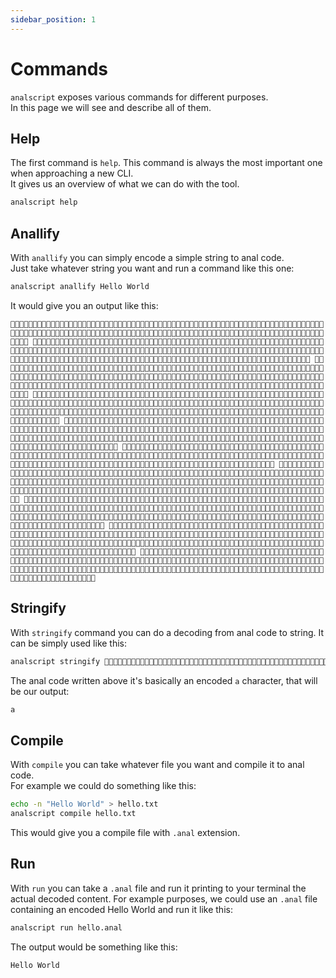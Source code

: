 ```yaml
---
sidebar_position: 1
---
```


# Commands
`analscript` exposes various commands for different purposes.  
In this page we will see and describe all of them.

## Help
The first command is `help`. This command is always the most important one when approaching a new CLI.  
It gives us an overview of what we can do with the tool.  
```bash
analscript help
```

## Anallify
With `anallify` you can simply encode a simple string to anal code.  
Just take whatever string you want and run a command like this one:
```bash
analscript anallify Hello World
```

It would give you an output like this:
```
🍑🍆🍑🍆🍑🍆🍑🍆🍑🍆🍑🍆🍑🍆🍑🍆🍑🍆🍑🍆🍑🍆🍑🍆🍑🍆🍑🍆🍑🍆🍑🍆🍑🍆🍑🍆🍑🍆🍑🍆🍑🍆🍑🍆🍑🍆🍑🍆🍑🍆🍑🍆🍑🍆🍑🍆🍑🍆🍑🍆🍑🍆🍑🍆🍑🍆🍑🍆🍑🍆🍑🍆🍑🍆🍑🍆🍑🍆🍑🍆🍑🍆🍑🍆🍑🍆🍑🍆🍑🍆🍑🍆🍑🍆🍑🍆🍑🍆🍑🍆🍑🍆🍑🍆🍑🍆🍑🍆🍑🍆🍑🍆🍑🍆🍑🍆🍑🍆🍑🍆🍑🍆🍑🍆🍑🍆🍑🍆🍑🍆🍑🍆🍑🍆🍑🍆🍑🍆🍑🍆🍑🍆🍑🍆 🍑🍆🍑🍆🍑🍆🍑🍆🍑🍆🍑🍆🍑🍆🍑🍆🍑🍆🍑🍆🍑🍆🍑🍆🍑🍆🍑🍆🍑🍆🍑🍆🍑🍆🍑🍆🍑🍆🍑🍆🍑🍆🍑🍆🍑🍆🍑🍆🍑🍆🍑🍆🍑🍆🍑🍆🍑🍆🍑🍆🍑🍆🍑🍆🍑🍆🍑🍆🍑🍆🍑🍆🍑🍆🍑🍆🍑🍆🍑🍆🍑🍆🍑🍆🍑🍆🍑🍆🍑🍆🍑🍆🍑🍆🍑🍆🍑🍆🍑🍆🍑🍆🍑🍆🍑🍆🍑🍆🍑🍆🍑🍆🍑🍆🍑🍆🍑🍆🍑🍆🍑🍆🍑🍆🍑🍆🍑🍆🍑🍆🍑🍆🍑🍆🍑🍆🍑🍆🍑🍆🍑🍆🍑🍆🍑🍆🍑🍆🍑🍆🍑🍆🍑🍆🍑🍆🍑🍆🍑🍆🍑🍆🍑🍆🍑🍆🍑🍆🍑🍆🍑🍆🍑🍆🍑🍆🍑🍆🍑🍆🍑🍆🍑🍆🍑🍆🍑🍆🍑🍆🍑🍆🍑🍆🍑🍆🍑🍆🍑🍆🍑🍆 🍑🍆🍑🍆🍑🍆🍑🍆🍑🍆🍑🍆🍑🍆🍑🍆🍑🍆🍑🍆🍑🍆🍑🍆🍑🍆🍑🍆🍑🍆🍑🍆🍑🍆🍑🍆🍑🍆🍑🍆🍑🍆🍑🍆🍑🍆🍑🍆🍑🍆🍑🍆🍑🍆🍑🍆🍑🍆🍑🍆🍑🍆🍑🍆🍑🍆🍑🍆🍑🍆🍑🍆🍑🍆🍑🍆🍑🍆🍑🍆🍑🍆🍑🍆🍑🍆🍑🍆🍑🍆🍑🍆🍑🍆🍑🍆🍑🍆🍑🍆🍑🍆🍑🍆🍑🍆🍑🍆🍑🍆🍑🍆🍑🍆🍑🍆🍑🍆🍑🍆🍑🍆🍑🍆🍑🍆🍑🍆🍑🍆🍑🍆🍑🍆🍑🍆🍑🍆🍑🍆🍑🍆🍑🍆🍑🍆🍑🍆🍑🍆🍑🍆🍑🍆🍑🍆🍑🍆🍑🍆🍑🍆🍑🍆🍑🍆🍑🍆🍑🍆🍑🍆🍑🍆🍑🍆🍑🍆🍑🍆🍑🍆🍑🍆🍑🍆🍑🍆🍑🍆🍑🍆🍑🍆🍑🍆🍑🍆🍑🍆🍑🍆🍑🍆🍑🍆🍑🍆🍑🍆🍑🍆🍑🍆🍑🍆 🍑🍆🍑🍆🍑🍆🍑🍆🍑🍆🍑🍆🍑🍆🍑🍆🍑🍆🍑🍆🍑🍆🍑🍆🍑🍆🍑🍆🍑🍆🍑🍆🍑🍆🍑🍆🍑🍆🍑🍆🍑🍆🍑🍆🍑🍆🍑🍆🍑🍆🍑🍆🍑🍆🍑🍆🍑🍆🍑🍆🍑🍆🍑🍆🍑🍆🍑🍆🍑🍆🍑🍆🍑🍆🍑🍆🍑🍆🍑🍆🍑🍆🍑🍆🍑🍆🍑🍆🍑🍆🍑🍆🍑🍆🍑🍆🍑🍆🍑🍆🍑🍆🍑🍆🍑🍆🍑🍆🍑🍆🍑🍆🍑🍆🍑🍆🍑🍆🍑🍆🍑🍆🍑🍆🍑🍆🍑🍆🍑🍆🍑🍆🍑🍆🍑🍆🍑🍆🍑🍆🍑🍆🍑🍆🍑🍆🍑🍆🍑🍆🍑🍆🍑🍆🍑🍆🍑🍆🍑🍆🍑🍆🍑🍆🍑🍆🍑🍆🍑🍆🍑🍆🍑🍆🍑🍆🍑🍆🍑🍆🍑🍆🍑🍆🍑🍆🍑🍆🍑🍆🍑🍆🍑🍆🍑🍆🍑🍆🍑🍆🍑🍆🍑🍆🍑🍆🍑🍆🍑🍆🍑🍆🍑🍆🍑🍆 🍑🍆🍑🍆🍑🍆🍑🍆🍑🍆🍑🍆🍑🍆🍑🍆🍑🍆🍑🍆🍑🍆🍑🍆🍑🍆🍑🍆🍑🍆🍑🍆🍑🍆🍑🍆🍑🍆🍑🍆🍑🍆🍑🍆🍑🍆🍑🍆🍑🍆🍑🍆🍑🍆🍑🍆🍑🍆🍑🍆🍑🍆🍑🍆🍑🍆🍑🍆🍑🍆🍑🍆🍑🍆🍑🍆🍑🍆🍑🍆🍑🍆🍑🍆🍑🍆🍑🍆🍑🍆🍑🍆🍑🍆🍑🍆🍑🍆🍑🍆🍑🍆🍑🍆🍑🍆🍑🍆🍑🍆🍑🍆🍑🍆🍑🍆🍑🍆🍑🍆🍑🍆🍑🍆🍑🍆🍑🍆🍑🍆🍑🍆🍑🍆🍑🍆🍑🍆🍑🍆🍑🍆🍑🍆🍑🍆🍑🍆🍑🍆🍑🍆🍑🍆🍑🍆🍑🍆🍑🍆🍑🍆🍑🍆🍑🍆🍑🍆🍑🍆🍑🍆🍑🍆🍑🍆🍑🍆🍑🍆🍑🍆🍑🍆🍑🍆🍑🍆🍑🍆🍑🍆🍑🍆🍑🍆🍑🍆🍑🍆🍑🍆🍑🍆🍑🍆🍑🍆🍑🍆🍑🍆🍑🍆🍑🍆🍑🍆🍑🍆🍑🍆 🍑🍆🍑🍆🍑🍆🍑🍆🍑🍆🍑🍆🍑🍆🍑🍆🍑🍆🍑🍆🍑🍆🍑🍆🍑🍆🍑🍆🍑🍆🍑🍆🍑🍆🍑🍆🍑🍆🍑🍆🍑🍆🍑🍆🍑🍆🍑🍆🍑🍆🍑🍆🍑🍆🍑🍆🍑🍆🍑🍆🍑🍆🍑🍆🍑🍆🍑🍆🍑🍆🍑🍆🍑🍆🍑🍆🍑🍆🍑🍆🍑🍆🍑🍆🍑🍆🍑🍆🍑🍆🍑🍆🍑🍆🍑🍆🍑🍆🍑🍆🍑🍆🍑🍆🍑🍆🍑🍆🍑🍆🍑🍆🍑🍆🍑🍆🍑🍆🍑🍆🍑🍆🍑🍆🍑🍆🍑🍆🍑🍆🍑🍆🍑🍆🍑🍆🍑🍆🍑🍆🍑🍆🍑🍆🍑🍆🍑🍆🍑🍆🍑🍆🍑🍆🍑🍆🍑🍆🍑🍆🍑🍆🍑🍆🍑🍆🍑🍆🍑🍆🍑🍆🍑🍆 🍑🍆🍑🍆🍑🍆🍑🍆🍑🍆🍑🍆🍑🍆🍑🍆🍑🍆🍑🍆🍑🍆🍑🍆🍑🍆🍑🍆🍑🍆🍑🍆🍑🍆🍑🍆🍑🍆🍑🍆🍑🍆🍑🍆🍑🍆🍑🍆🍑🍆🍑🍆🍑🍆🍑🍆🍑🍆🍑🍆🍑🍆🍑🍆🍑🍆🍑🍆🍑🍆🍑🍆🍑🍆🍑🍆🍑🍆🍑🍆🍑🍆🍑🍆🍑🍆🍑🍆🍑🍆🍑🍆🍑🍆🍑🍆🍑🍆🍑🍆🍑🍆🍑🍆🍑🍆🍑🍆🍑🍆🍑🍆🍑🍆🍑🍆🍑🍆🍑🍆🍑🍆🍑🍆🍑🍆🍑🍆🍑🍆🍑🍆🍑🍆🍑🍆🍑🍆🍑🍆🍑🍆🍑🍆🍑🍆🍑🍆🍑🍆🍑🍆🍑🍆🍑🍆🍑🍆🍑🍆🍑🍆🍑🍆🍑🍆🍑🍆🍑🍆🍑🍆🍑🍆🍑🍆🍑🍆🍑🍆🍑🍆🍑🍆🍑🍆🍑🍆🍑🍆🍑🍆🍑🍆🍑🍆🍑🍆🍑🍆🍑🍆🍑🍆🍑🍆🍑🍆🍑🍆🍑🍆🍑🍆🍑🍆🍑🍆🍑🍆🍑🍆 🍑🍆🍑🍆🍑🍆🍑🍆🍑🍆🍑🍆🍑🍆🍑🍆🍑🍆🍑🍆🍑🍆🍑🍆🍑🍆🍑🍆🍑🍆🍑🍆🍑🍆🍑🍆🍑🍆🍑🍆🍑🍆🍑🍆🍑🍆🍑🍆🍑🍆🍑🍆🍑🍆🍑🍆🍑🍆🍑🍆🍑🍆🍑🍆🍑🍆🍑🍆🍑🍆🍑🍆🍑🍆🍑🍆🍑🍆🍑🍆🍑🍆🍑🍆🍑🍆🍑🍆🍑🍆🍑🍆🍑🍆🍑🍆🍑🍆🍑🍆🍑🍆🍑🍆🍑🍆🍑🍆🍑🍆🍑🍆🍑🍆🍑🍆🍑🍆🍑🍆🍑🍆🍑🍆🍑🍆🍑🍆🍑🍆🍑🍆🍑🍆🍑🍆🍑🍆🍑🍆🍑🍆🍑🍆🍑🍆🍑🍆🍑🍆🍑🍆🍑🍆🍑🍆🍑🍆🍑🍆🍑🍆🍑🍆🍑🍆🍑🍆🍑🍆🍑🍆🍑🍆🍑🍆🍑🍆🍑🍆🍑🍆🍑🍆🍑🍆🍑🍆🍑🍆🍑🍆🍑🍆🍑🍆🍑🍆🍑🍆🍑🍆🍑🍆🍑🍆🍑🍆🍑🍆🍑🍆🍑🍆🍑🍆🍑🍆🍑🍆🍑🍆🍑🍆🍑🍆🍑🍆 🍑🍆🍑🍆🍑🍆🍑🍆🍑🍆🍑🍆🍑🍆🍑🍆🍑🍆🍑🍆🍑🍆🍑🍆🍑🍆🍑🍆🍑🍆🍑🍆🍑🍆🍑🍆🍑🍆🍑🍆🍑🍆🍑🍆🍑🍆🍑🍆🍑🍆🍑🍆🍑🍆🍑🍆🍑🍆🍑🍆🍑🍆🍑🍆🍑🍆🍑🍆🍑🍆🍑🍆🍑🍆🍑🍆🍑🍆🍑🍆🍑🍆🍑🍆🍑🍆🍑🍆🍑🍆🍑🍆🍑🍆🍑🍆🍑🍆🍑🍆🍑🍆🍑🍆🍑🍆🍑🍆🍑🍆🍑🍆🍑🍆🍑🍆🍑🍆🍑🍆🍑🍆🍑🍆🍑🍆🍑🍆🍑🍆🍑🍆🍑🍆🍑🍆🍑🍆🍑🍆🍑🍆🍑🍆🍑🍆🍑🍆🍑🍆🍑🍆🍑🍆🍑🍆🍑🍆🍑🍆🍑🍆🍑🍆🍑🍆🍑🍆🍑🍆🍑🍆🍑🍆🍑🍆🍑🍆🍑🍆🍑🍆🍑🍆🍑🍆🍑🍆🍑🍆🍑🍆🍑🍆🍑🍆🍑🍆🍑🍆🍑🍆🍑🍆🍑🍆🍑🍆🍑🍆🍑🍆🍑🍆🍑🍆 🍑🍆🍑🍆🍑🍆🍑🍆🍑🍆🍑🍆🍑🍆🍑🍆🍑🍆🍑🍆🍑🍆🍑🍆🍑🍆🍑🍆🍑🍆🍑🍆🍑🍆🍑🍆🍑🍆🍑🍆🍑🍆🍑🍆🍑🍆🍑🍆🍑🍆🍑🍆🍑🍆🍑🍆🍑🍆🍑🍆🍑🍆🍑🍆🍑🍆🍑🍆🍑🍆🍑🍆🍑🍆🍑🍆🍑🍆🍑🍆🍑🍆🍑🍆🍑🍆🍑🍆🍑🍆🍑🍆🍑🍆🍑🍆🍑🍆🍑🍆🍑🍆🍑🍆🍑🍆🍑🍆🍑🍆🍑🍆🍑🍆🍑🍆🍑🍆🍑🍆🍑🍆🍑🍆🍑🍆🍑🍆🍑🍆🍑🍆🍑🍆🍑🍆🍑🍆🍑🍆🍑🍆🍑🍆🍑🍆🍑🍆🍑🍆🍑🍆🍑🍆🍑🍆🍑🍆🍑🍆🍑🍆🍑🍆🍑🍆🍑🍆🍑🍆🍑🍆🍑🍆🍑🍆🍑🍆🍑🍆🍑🍆🍑🍆🍑🍆🍑🍆🍑🍆🍑🍆🍑🍆🍑🍆🍑🍆🍑🍆
```

## Stringify
With `stringify` command you can do a decoding from anal code to string.
It can be simply used like this:
```bash
analscript stringify 🍑🍆🍑🍆🍑🍆🍑🍆🍑🍆🍑🍆🍑🍆🍑🍆🍑🍆🍑🍆🍑🍆🍑🍆🍑🍆🍑🍆🍑🍆🍑🍆🍑🍆🍑🍆🍑🍆🍑🍆🍑🍆🍑🍆🍑🍆🍑🍆🍑🍆🍑🍆🍑🍆🍑🍆🍑🍆🍑🍆🍑🍆🍑🍆🍑🍆🍑🍆 🍑🍆🍑🍆🍑🍆🍑🍆🍑🍆🍑🍆🍑🍆🍑🍆🍑🍆🍑🍆🍑🍆🍑🍆🍑🍆🍑🍆🍑🍆🍑🍆🍑🍆🍑🍆🍑🍆🍑🍆🍑🍆🍑🍆🍑🍆🍑🍆🍑🍆🍑🍆🍑🍆🍑🍆🍑🍆🍑🍆🍑🍆🍑🍆🍑🍆🍑🍆🍑🍆🍑🍆🍑🍆🍑🍆🍑🍆🍑🍆🍑🍆🍑🍆🍑🍆🍑🍆🍑🍆🍑🍆🍑🍆🍑🍆🍑🍆🍑 🍆🍑🍆🍑🍆🍑🍆🍑🍆🍑🍆🍑🍆🍑🍆🍑🍆🍑🍆🍑🍆🍑🍆🍑🍆🍑🍆
```

The anal code written above it's basically an encoded `a` character, that will be our output:
```bash
a
```

## Compile
With `compile` you can take whatever file you want and compile it to anal code.  
For example we could do something like this:
```bash
echo -n "Hello World" > hello.txt
analscript compile hello.txt
```

This would give you a compile file with `.anal` extension.

## Run
With `run` you can take a `.anal` file and run it printing to your terminal the actual decoded content.
For example purposes, we could use an `.anal` file containing an encoded Hello World and run it like this:
```bash
analscript run hello.anal
```

The output would be something like this:
```
Hello World
```